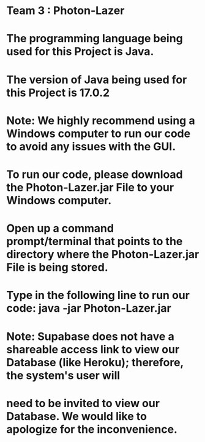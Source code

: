 # Team 3 : Photon-Lazer 
# The programming language being used for this Project is Java.
# The version of Java being used for this Project is 17.0.2
#
# Note: We highly recommend using a Windows computer to run our code to avoid any issues with the GUI.
#
# To run our code, please download the Photon-Lazer.jar File to your Windows computer.
# Open up a command prompt/terminal that points to the directory where the Photon-Lazer.jar File is being stored.
# Type in the following line to run our code: java -jar Photon-Lazer.jar 
#
# Note: Supabase does not have a shareable access link to view our Database (like Heroku); therefore, the system's user will
#        need to be invited to view our Database. We would like to apologize for the inconvenience.
